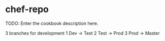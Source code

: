 # chef-repo

TODO: Enter the cookbook description here.

3 branches for development
1 Dev -> Test
2 Test -> Prod
3 Prod -> Master
